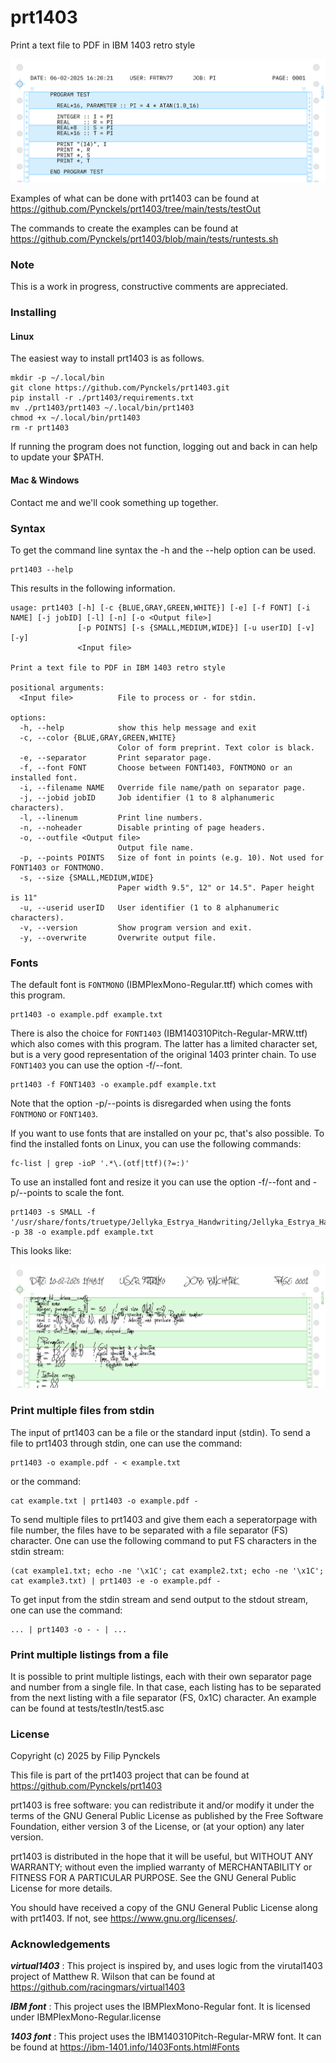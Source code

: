 # prt1403

Print a text file to PDF in IBM 1403 retro style

![Fortran source code example](tests/testOut/test2.png)

Examples of what can be done with prt1403 can be found at https://github.com/Pynckels/prt1403/tree/main/tests/testOut

The commands to create the examples can be found at https://github.com/Pynckels/prt1403/blob/main/tests/runtests.sh

### Note

This is a work in progress, constructive comments are appreciated.

### Installing

#### Linux

The easiest way to install prt1403 is as follows.

    mkdir -p ~/.local/bin
    git clone https://github.com/Pynckels/prt1403.git
    pip install -r ./prt1403/requirements.txt
    mv ./prt1403/prt1403 ~/.local/bin/prt1403
    chmod +x ~/.local/bin/prt1403
    rm -r prt1403

If running the program does not function, logging out and back in can help to update your $PATH.

#### Mac & Windows

Contact me and we'll cook something up together.

### Syntax

To get the command line syntax the -h and the --help option can be used.

    prt1403 --help

This results in the following information.

    usage: prt1403 [-h] [-c {BLUE,GRAY,GREEN,WHITE}] [-e] [-f FONT] [-i NAME] [-j jobID] [-l] [-n] [-o <Output file>]
                   [-p POINTS] [-s {SMALL,MEDIUM,WIDE}] [-u userID] [-v] [-y]
                   <Input file>

    Print a text file to PDF in IBM 1403 retro style

    positional arguments:
      <Input file>          File to process or - for stdin.

    options:
      -h, --help            show this help message and exit
      -c, --color {BLUE,GRAY,GREEN,WHITE}
                            Color of form preprint. Text color is black.
      -e, --separator       Print separator page.
      -f, --font FONT       Choose between FONT1403, FONTMONO or an installed font.
      -i, --filename NAME   Override file name/path on separator page.
      -j, --jobid jobID     Job identifier (1 to 8 alphanumeric characters).
      -l, --linenum         Print line numbers.
      -n, --noheader        Disable printing of page headers.
      -o, --outfile <Output file>
                            Output file name.
      -p, --points POINTS   Size of font in points (e.g. 10). Not used for FONT1403 or FONTMONO.
      -s, --size {SMALL,MEDIUM,WIDE}
                            Paper width 9.5", 12" or 14.5". Paper height is 11"
      -u, --userid userID   User identifier (1 to 8 alphanumeric characters).
      -v, --version         Show program version and exit.
      -y, --overwrite       Overwrite output file.

### Fonts

The default font is `FONTMONO` (IBMPlexMono-Regular.ttf) which comes with this program.

    prt1403 -o example.pdf example.txt

There is also the choice for `FONT1403` (IBM140310Pitch-Regular-MRW.ttf) which also comes with this program. The latter has a limited character set, but is a very good representation of the original 1403 printer chain. To use `FONT1403` you can use the option -f/--font.

    prt1403 -f FONT1403 -o example.pdf example.txt

Note that the option -p/--points is disregarded when using the fonts `FONTMONO` or `FONT1403`.

If you want to use fonts that are installed on your pc, that's also possible. To find the installed fonts on Linux, you can use the following commands:

    fc-list | grep -ioP '.*\.(otf|ttf)(?=:)'

To use an installed font and resize it you can use the option -f/--font and -p/--points to scale the font.

    prt1403 -s SMALL -f '/usr/share/fonts/truetype/Jellyka_Estrya_Handwriting/Jellyka_Estrya_Handwriting.ttf' -p 38 -o example.pdf example.txt

This looks like:

![Fortran source code example with chosen font](tests/testOut/test4_4.png)

### Print multiple files from stdin

The input of prt1403 can be a file or the standard input (stdin). To send a file to prt1403 through stdin, one can use the command:

    prt1403 -o example.pdf - < example.txt

or the command:

    cat example.txt | prt1403 -o example.pdf -

To send multiple files to prt1403 and give them each a seperatorpage with file number, the files have to be separated with a file separator (FS) character. One can use the following command to put FS characters in the stdin stream:

    (cat example1.txt; echo -ne '\x1C'; cat example2.txt; echo -ne '\x1C'; cat example3.txt) | prt1403 -e -o example.pdf -

To get input from the stdin stream and send output to the stdout stream, one can use the command:

    ... | prt1403 -o - - | ...

### Print multiple listings from a file

It is possible to print multiple listings, each with their own separator page and number from a single file. In that case, each listing has to be separated from the next listing with a file separator (FS, 0x1C) character. An example can be found at tests/testIn/test5.asc

### License

Copyright (c) 2025 by Filip Pynckels

This file is part of the prt1403 project that can be found at
https://github.com/Pynckels/prt1403

prt1403 is free software: you can redistribute it and/or modify
it under the terms of the GNU General Public License as published by
the Free Software Foundation, either version 3 of the License, or
(at your option) any later version.

prt1403 is distributed in the hope that it will be useful,
but WITHOUT ANY WARRANTY; without even the implied warranty of
MERCHANTABILITY or FITNESS FOR A PARTICULAR PURPOSE. See the
GNU General Public License for more details.

You should have received a copy of the GNU General Public License
along with prt1403. If not, see <https://www.gnu.org/licenses/>.

### Acknowledgements

***virtual1403*** : This project is inspired by, and uses logic from the virutal1403 project of Matthew R. Wilson that can be found at https://github.com/racingmars/virtual1403

***IBM font*** : This project uses the IBMPlexMono-Regular font. It is licensed under IBMPlexMono-Regular.license

***1403 font*** : This project uses the IBM140310Pitch-Regular-MRW font. It can be found at https://ibm-1401.info/1403Fonts.html#Fonts
